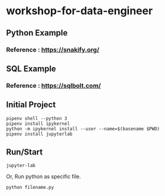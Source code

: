 # workshop-for-data-engineer

## Python Example  
### Reference : https://snakify.org/   

 
## SQL Example   
### Reference : https://sqlbolt.com/  

## Initial Project

```
pipenv shell --python 3
pipenv install ipykernel
python -m ipykernel install --user --name=$(basename $PWD)
pipenv install jupyterlab
```

## Run/Start

```
jupyter-lab
```

Or, Run python as specific file. 

```
python filename.py
```